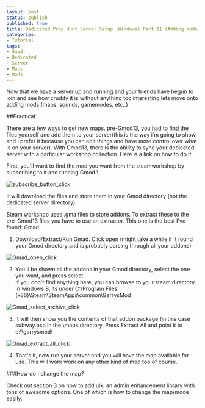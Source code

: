 ```yaml
---
layout: post
status: publish
published: true
title: Dedicated Prop Hunt Server Setup (Windows) Part II (Adding mods/maps)
categories:
- Tutorial
tags:
- Gmod
- Dedicated
- Server
- Maps
- Mods
---
```

Now that we have a server up and running and your friends have begun to
join and see how cruddy it is without anything too interesting lets move
onto adding mods (maps, sounds, gamemodes, etc..)

##Practical:

There are a few ways to get new maps. pre-Gmod13, you had to find the
files yourself and add them to your server(this is the way i'm going to
show, and I prefer it because you can edit things and have more control
over what is on your server). With Gmod13, there is the ability to sync
your dedicated server with a particular workshop collection. Here is a
link on how to do it 

First, you'll want to find the mod you want from the steamworkshop by
subscribing to it and running Gmod.\

![subscribe\_button\_click](http://www.objectivetruth.ca/wp-content/uploads/2014/03/subscribe_button_click.png)

It will download the files and store them in your Gmod directory (not
the dedicated server directory).

Steam workshop uses .gma files to store addons. To extract these to the
pre-Gmod13 files you have to use an extractor. This one is the best I've
found: Gmad

1. Download/Extract/Run Gmad. Click open (might take a while if it
found your Gmod directory and is probably parsing through all your
addons)

![Gmad\_open\_click](http://www.objectivetruth.ca/wp-content/uploads/2014/03/Gmad_open_click.png)

2. You'll be shown all the addons in your Gmod directory, select the
one you want, and press select.\
 If you don't find anything here, you can browse to your steam
directory. In windows 8, its under C:\\Program Files
(x86)\\Steam\\SteamApps\\common\\GarrysMod

![Gmad\_select\_archive\_click](http://www.objectivetruth.ca/wp-content/uploads/2014/03/Gmad_select_archive_click.png)

3. It will then show you the contents of that addon package (in this
case subway.bsp in the \\maps directory. Press Extract All and point it
to c:\\\\garrysmod\\

![Gmad\_extract\_all\_click](http://www.objectivetruth.ca/wp-content/uploads/2014/03/Gmad_extract_all_click.png)

4. That's it, now run your server and you will have the map available
for use. This will work work on any other kind of mod too of course.

###How do I change the map?

 Check out section 3 on how to add ulx, an admin enhancement
library with tons of awesome options. One of which is how to change the
map/mode easily.
